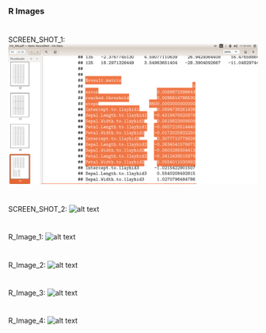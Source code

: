 ### R Images 

#
SCREEN_SHOT_1: 
![alt text](../screen_captures/R_4.png "SCREEN_SHOT_1")
#

SCREEN_SHOT_2: 
![alt text](../master/screen_captures/R_1.jpg "SCREEN_SHOT_2")
#  

 

R_Image_1: 
![alt text](../master/Basics_Neuralnet/images_own/R_4.png "R_Image_1")
#

R_Image_2: 
![alt text](../master/Basics_Neuralnet/images_own/R_1.jpg "R_Image_2")
#  

R_Image_3: 
![alt text](../master/Basics_Neuralnet/images_own/R_2.jpg "R_Image_3")
#  

R_Image_4: 
![alt text](../master/Basics_Neuralnet/images_own/R_3.jpg "R_Image_4")
#  


